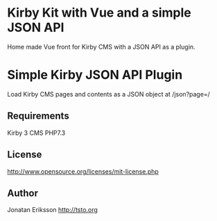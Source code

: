 # Kirby Kit with Vue and a simple JSON API

Home made Vue front for Kirby CMS with a JSON API as a plugin.

# Simple Kirby JSON API Plugin

Load Kirby CMS pages and contents as a JSON object at /json?page=/

## Requirements

Kirby 3 CMS PHP7.3

## License

<http://www.opensource.org/licenses/mit-license.php>

## Author

Jonatan Eriksson <http://tsto.org>
